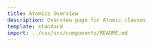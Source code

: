 ```yaml
---
title: Atomics Overview
description: Overview page for Atomic classes
template: standard
import: ../css/src/components/README.md
---
```

